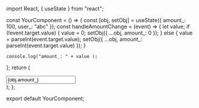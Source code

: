 import React, { useState } from "react";

const YourComponent = () => {
  const [obj, setObj] = useState({ amount_: 100, user_: "abc" });
  const handleAmountChange = (event) => {
    let value;
    if (!event.target.value) {
      value = 0;
      setObj({ ...obj, amount_: 0 });
    } else {
      value = parseInt(event.target.value);
      setObj({ ...obj, amount_: parseInt(event.target.value) });
    }

    console.log("amount_: " + value );
  };
  return (
    <div>
      <input type="text" value={obj.amount_} onChange={handleAmountChange} />
    </div>
  );
};

export default YourComponent;
